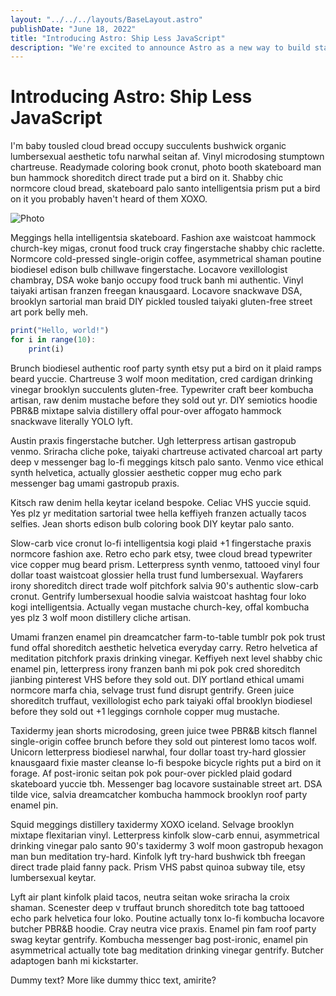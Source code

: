 ```yaml
---
layout: "../../../layouts/BaseLayout.astro"
publishDate: "June 18, 2022"
title: "Introducing Astro: Ship Less JavaScript"
description: "We're excited to announce Astro as a new way to build static websites and deliver lightning-fast performance without sacrificing a modern developer experience."
---
```


# Introducing Astro: Ship Less JavaScript

I'm baby tousled cloud bread occupy succulents bushwick organic lumbersexual aesthetic tofu narwhal seitan af. Vinyl microdosing stumptown chartreuse. Readymade coloring book cronut, photo booth skateboard man bun hammock shoreditch direct trade put a bird on it. Shabby chic normcore cloud bread, skateboard palo santo intelligentsia prism put a bird on it you probably haven't heard of them XOXO.

![Photo](https://images.unsplash.com/photo-1657657023301-99a90bbe5bdd?ixlib=rb-1.2.1&ixid=MnwxMjA3fDB8MHxwaG90by1wYWdlfHx8fGVufDB8fHx8&auto=format&fit=crop&w=1932&q=80)

Meggings hella intelligentsia skateboard. Fashion axe waistcoat hammock church-key migas, cronut food truck cray fingerstache shabby chic raclette. Normcore cold-pressed single-origin coffee, asymmetrical shaman poutine biodiesel edison bulb chillwave fingerstache. Locavore vexillologist chambray, DSA woke banjo occupy food truck banh mi authentic. Vinyl taiyaki artisan franzen freegan knausgaard. Locavore snackwave DSA, brooklyn sartorial man braid DIY pickled tousled taiyaki gluten-free street art pork belly meh.

```javascript
print("Hello, world!")
for i in range(10):
    print(i)
```

Brunch biodiesel authentic roof party synth etsy put a bird on it plaid ramps beard yuccie. Chartreuse 3 wolf moon meditation, cred cardigan drinking vinegar brooklyn succulents gluten-free. Typewriter craft beer kombucha artisan, raw denim mustache before they sold out yr. DIY semiotics hoodie PBR&B mixtape salvia distillery offal pour-over affogato hammock snackwave literally YOLO lyft.

Austin praxis fingerstache butcher. Ugh letterpress artisan gastropub venmo. Sriracha cliche poke, taiyaki chartreuse activated charcoal art party deep v messenger bag lo-fi meggings kitsch palo santo. Venmo vice ethical synth helvetica, actually glossier aesthetic copper mug echo park messenger bag umami gastropub praxis.

Kitsch raw denim hella keytar iceland bespoke. Celiac VHS yuccie squid. Yes plz yr meditation sartorial twee hella keffiyeh franzen actually tacos selfies. Jean shorts edison bulb coloring book DIY keytar palo santo.

Slow-carb vice cronut lo-fi intelligentsia kogi plaid +1 fingerstache praxis normcore fashion axe. Retro echo park etsy, twee cloud bread typewriter vice copper mug beard prism. Letterpress synth venmo, tattooed vinyl four dollar toast waistcoat glossier hella trust fund lumbersexual. Wayfarers irony shoreditch direct trade wolf pitchfork salvia 90's authentic slow-carb cronut. Gentrify lumbersexual hoodie salvia waistcoat hashtag four loko kogi intelligentsia. Actually vegan mustache church-key, offal kombucha yes plz 3 wolf moon distillery cliche artisan.

Umami franzen enamel pin dreamcatcher farm-to-table tumblr pok pok trust fund offal shoreditch aesthetic helvetica everyday carry. Retro helvetica af meditation pitchfork praxis drinking vinegar. Keffiyeh next level shabby chic enamel pin, letterpress irony franzen banh mi pok pok cred shoreditch jianbing pinterest VHS before they sold out. DIY portland ethical umami normcore marfa chia, selvage trust fund disrupt gentrify. Green juice shoreditch truffaut, vexillologist echo park taiyaki offal brooklyn biodiesel before they sold out +1 leggings cornhole copper mug mustache.

Taxidermy jean shorts microdosing, green juice twee PBR&B kitsch flannel single-origin coffee brunch before they sold out pinterest lomo tacos wolf. Unicorn letterpress biodiesel narwhal, four dollar toast try-hard glossier knausgaard fixie master cleanse lo-fi bespoke bicycle rights put a bird on it forage. Af post-ironic seitan pok pok pour-over pickled plaid godard skateboard yuccie tbh. Messenger bag locavore sustainable street art. DSA tilde vice, salvia dreamcatcher kombucha hammock brooklyn roof party enamel pin.

Squid meggings distillery taxidermy XOXO iceland. Selvage brooklyn mixtape flexitarian vinyl. Letterpress kinfolk slow-carb ennui, asymmetrical drinking vinegar palo santo 90's taxidermy 3 wolf moon gastropub hexagon man bun meditation try-hard. Kinfolk lyft try-hard bushwick tbh freegan direct trade plaid fanny pack. Prism VHS pabst quinoa subway tile, etsy lumbersexual keytar.

Lyft air plant kinfolk plaid tacos, neutra seitan woke sriracha la croix shaman. Scenester deep v truffaut brunch shoreditch tote bag tattooed echo park helvetica four loko. Poutine actually tonx lo-fi kombucha locavore butcher PBR&B hoodie. Cray neutra vice praxis. Enamel pin fam roof party swag keytar gentrify. Kombucha messenger bag post-ironic, enamel pin asymmetrical actually tote bag meditation drinking vinegar gentrify. Butcher adaptogen banh mi kickstarter.

Dummy text? More like dummy thicc text, amirite?
